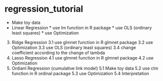 # regression_tutorial

* Make toy data
* Linear Regression
    	* use lm function in R package
    	* use OLS (ordinary least squares)
    	* use Optimization
3. Ridge Regression
  	3.1 use glmnet function in R glmnet package
  	3.2 use Optimization
  	3.3 use OLS (ordinary least squares)
  	3.4 change coefficient according to the change of lambda
4. Lasso Regression
  	4.1 use glmnet function in R glmnet package
  	4.2 use Optimization
5. Ordianl Regression (cumulative link model)
	5.1 Make toy data
	5.2 use clm function in R ordinal package 
	5.3 use Optimization
  	5.4 Interpretation
